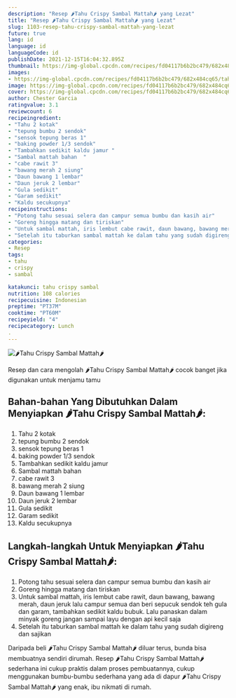 ```yaml
---
description: "Resep 🌶Tahu Crispy Sambal Mattah🌶 yang Lezat"
title: "Resep 🌶Tahu Crispy Sambal Mattah🌶 yang Lezat"
slug: 1103-resep-tahu-crispy-sambal-mattah-yang-lezat
future: true
lang: id
language: id
languageCode: id
publishDate: 2021-12-15T16:04:32.895Z 
thumbnail: https://img-global.cpcdn.com/recipes/fd04117b6b2bc479/682x484cq65/tahu-crispy-sambal-mattah-foto-resep-utama.png
images:
- https://img-global.cpcdn.com/recipes/fd04117b6b2bc479/682x484cq65/tahu-crispy-sambal-mattah-foto-resep-utama.png
image: https://img-global.cpcdn.com/recipes/fd04117b6b2bc479/682x484cq65/tahu-crispy-sambal-mattah-foto-resep-utama.png
cover: https://img-global.cpcdn.com/recipes/fd04117b6b2bc479/682x484cq65/tahu-crispy-sambal-mattah-foto-resep-utama.png
author: Chester Garcia
ratingvalue: 3.1
reviewcount: 6
recipeingredient:
- "Tahu 2 kotak"
- "tepung bumbu 2 sendok"
- "sensok tepung beras 1"
- "baking powder 1/3 sendok"
- "Tambahkan sedikit kaldu jamur "
- "Sambal mattah bahan  "
- "cabe rawit 3"
- "bawang merah 2 siung"
- "Daun bawang 1 lembar"
- "Daun jeruk 2 lembar"
- "Gula sedikit"
- "Garam sedikit"
- "Kaldu secukupnya"
recipeinstructions:
- "Potong tahu sesuai selera dan campur semua bumbu dan kasih air"
- "Goreng hingga matang dan tiriskan"
- "Untuk sambal mattah, iris lembut cabe rawit, daun bawang, bawang merah, daun jeruk lalu campur semua dan beri sepucuk sendok teh gula dan garam, tambahkan sedikit kaldu bubuk. Lalu panaskan dalam minyak goreng jangan sampai layu dengan api kecil saja"
- "Setelah itu taburkan sambal mattah ke dalam tahu yang sudah digireng dan sajikan"
categories:
- Resep
tags:
- tahu
- crispy
- sambal

katakunci: tahu crispy sambal 
nutrition: 108 calories
recipecuisine: Indonesian
preptime: "PT37M"
cooktime: "PT60M"
recipeyield: "4"
recipecategory: Lunch
. 
---
```



![🌶Tahu Crispy Sambal Mattah🌶](https://img-global.cpcdn.com/recipes/fd04117b6b2bc479/682x484cq65/tahu-crispy-sambal-mattah-foto-resep-utama.png)

Resep dan cara mengolah  🌶Tahu Crispy Sambal Mattah🌶 cocok banget jika digunakan untuk menjamu tamu

<!--inarticleads1-->

## Bahan-bahan Yang Dibutuhkan Dalam Menyiapkan 🌶Tahu Crispy Sambal Mattah🌶:

1. Tahu 2 kotak
1. tepung bumbu 2 sendok
1. sensok tepung beras 1
1. baking powder 1/3 sendok
1. Tambahkan sedikit kaldu jamur 
1. Sambal mattah bahan  
1. cabe rawit 3
1. bawang merah 2 siung
1. Daun bawang 1 lembar
1. Daun jeruk 2 lembar
1. Gula sedikit
1. Garam sedikit
1. Kaldu secukupnya



<!--inarticleads2-->

## Langkah-langkah Untuk Menyiapkan 🌶Tahu Crispy Sambal Mattah🌶:

1. Potong tahu sesuai selera dan campur semua bumbu dan kasih air
1. Goreng hingga matang dan tiriskan
1. Untuk sambal mattah, iris lembut cabe rawit, daun bawang, bawang merah, daun jeruk lalu campur semua dan beri sepucuk sendok teh gula dan garam, tambahkan sedikit kaldu bubuk. Lalu panaskan dalam minyak goreng jangan sampai layu dengan api kecil saja
1. Setelah itu taburkan sambal mattah ke dalam tahu yang sudah digireng dan sajikan




Daripada   beli  🌶Tahu Crispy Sambal Mattah🌶  diluar terus, bunda  bisa membuatnya sendiri dirumah. Resep  🌶Tahu Crispy Sambal Mattah🌶  sederhana ini cukup praktis dalam proses pembuatannya, cukup menggunakan bumbu-bumbu sederhana yang ada di dapur  🌶Tahu Crispy Sambal Mattah🌶  yang enak, ibu nikmati di rumah.
